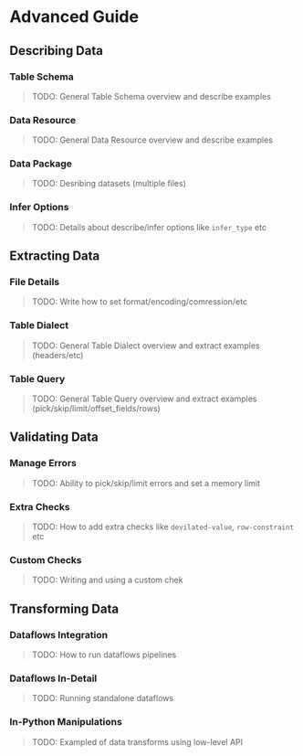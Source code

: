 # Advanced Guide

## Describing Data

### Table Schema

> TODO: General Table Schema overview and describe examples

### Data Resource

> TODO: General Data Resource overview and describe examples

### Data Package

> TODO: Desribing datasets (multiple files)

### Infer Options

> TODO: Details about describe/infer options like `infer_type` etc

## Extracting Data

### File Details

> TODO: Write how to set format/encoding/comression/etc

### Table Dialect

> TODO: General Table Dialect overview and extract examples (headers/etc)

### Table Query

> TODO: General Table Query overview and extract examples (pick/skip/limit/offset_fields/rows)

## Validating Data

### Manage Errors

> TODO: Ability to pick/skip/limit errors and set a memory limit

### Extra Checks

> TODO: How to add extra checks like `devilated-value`, `row-constraint` etc

### Custom Checks

> TODO: Writing and using a custom chek

## Transforming Data

### Dataflows Integration

> TODO: How to run dataflows pipelines

### Dataflows In-Detail

> TODO: Running standalone dataflows

### In-Python Manipulations

> TODO: Exampled of data transforms using low-level API
